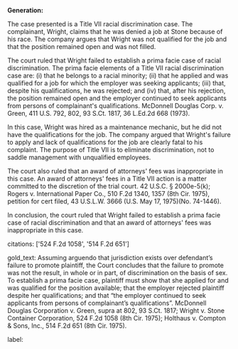**Generation:**



The case presented is a Title VII racial discrimination case. The complainant, Wright, claims that he was denied a job at Stone because of his race. The company argues that Wright was not qualified for the job and that the position remained open and was not filled.

The court ruled that Wright failed to establish a prima facie case of racial discrimination. The prima facie elements of a Title VII racial discrimination case are: (i) that he belongs to a racial minority; (ii) that he applied and was qualified for a job for which the employer was seeking applicants; (iii) that, despite his qualifications, he was rejected; and (iv) that, after his rejection, the position remained open and the employer continued to seek applicants from persons of complainant's qualifications. McDonnell Douglas Corp. v. Green, 411 U.S. 792, 802, 93 S.Ct. 1817, 36 L.Ed.2d 668 (1973).

In this case, Wright was hired as a maintenance mechanic, but he did not have the qualifications for the job. The company argued that Wright's failure to apply and lack of qualifications for the job are clearly fatal to his complaint. The purpose of Title VII is to eliminate discrimination, not to saddle management with unqualified employees.

The court also ruled that an award of attorneys' fees was inappropriate in this case. An award of attorneys' fees in a Title VII action is a matter committed to the discretion of the trial court. 42 U.S.C. § 2000e-5(k); Rogers v. International Paper Co., 510 F.2d 1340, 1357 (8th Cir. 1975), petition for cert filed, 43 U.S.L.W. 3666 (U.S. May 17, 1975)(No. 74-1446).

In conclusion, the court ruled that Wright failed to establish a prima facie case of racial discrimination and that an award of attorneys' fees was inappropriate in this case.



citations: ['524 F.2d 1058', '514 F.2d 651']

gold_text: Assuming arguendo that jurisdiction exists over defendant’s failure to promote plaintiff, the Court concludes that the failure to promote was not the result, in whole or in part, of discrimination on the basis of sex. To establish a prima facie case, plaintiff must show that she applied for and was qualified for the position available; that the employer rejected plaintiff despite her qualifications; and that “the employer continued to seek applicants from persons of complainant’s qualifications”. McDonnell Douglas Corporation v. Green, supra at 802, 93 S.Ct. 1817; Wright v. Stone Container Corporation, 524 F.2d 1058 (8th Cir. 1975); Holthaus v. Compton & Sons, Inc., 514 F.2d 651 (8th Cir. 1975).

label: 